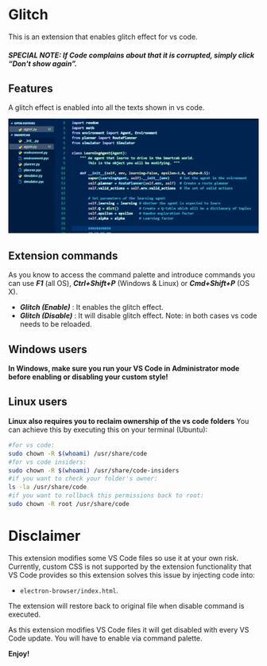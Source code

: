 # Glitch

This is an extension that enables glitch effect for vs code.

##### SPECIAL NOTE: If Code complains about that it is corrupted, simply click “Don't show again”.


## Features

A glitch effect is enabled into all the texts shown in vs code.

![Glitch effect](glitch-compressed.gif)


## Extension commands

As you know to access the command palette and introduce commands you can use ***F1*** (all OS), ***Ctrl+Shift+P*** (Windows & Linux) or ***Cmd+Shift+P*** (OS X).

- ***Glitch (Enable)*** : It enables the glitch effect. 
- ***Glitch (Disable)*** : It will disable glitch effect.
Note: in both cases vs code needs to be reloaded.

## Windows users

**In Windows, make sure you run your VS Code in Administrator mode before enabling or disabling your custom style!**

## Linux users
**Linux also requires you to reclaim ownership of the vs code folders** 
You can achieve this by executing this on your terminal (Ubuntu):
```sh
#for vs code:
sudo chown -R $(whoami) /usr/share/code
#for vs code insiders:
sudo chown -R $(whoami) /usr/share/code-insiders
#if you want to check your folder's owner:
ls -la /usr/share/code
#if you want to rollback this permissions back to root:
sudo chown -R root /usr/share/code
```

# Disclaimer
This extension modifies some VS Code files so use it at your own risk.
Currently, custom CSS is not supported by the extension functionality that VS Code provides so this extension solves this issue by injecting code into:

- `electron-browser/index.html`.

The extension will restore back to original file when disable command is executed. 

As this extension modifies VS Code files it will get disabled with every VS Code update. You will have to enable via command palette.

**Enjoy!**